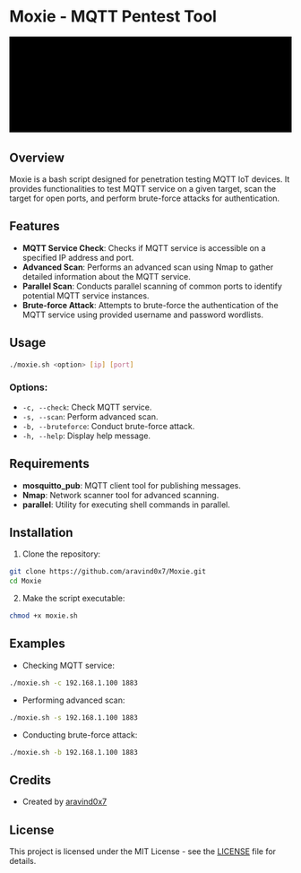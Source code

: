 # Moxie - MQTT Pentest Tool

![Moxie - MQTT Recon Tool](moxie.gif)

## Overview

Moxie is a bash script designed for penetration testing MQTT IoT devices. It provides functionalities to test MQTT service on a given target, scan the target for open ports, and perform brute-force attacks for authentication.

## Features

- **MQTT Service Check**: Checks if MQTT service is accessible on a specified IP address and port.
- **Advanced Scan**: Performs an advanced scan using Nmap to gather detailed information about the MQTT service.
- **Parallel Scan**: Conducts parallel scanning of common ports to identify potential MQTT service instances.
- **Brute-force Attack**: Attempts to brute-force the authentication of the MQTT service using provided username and password wordlists.

## Usage

```bash
./moxie.sh <option> [ip] [port]
```

### Options:

- `-c, --check`: Check MQTT service.
- `-s, --scan`: Perform advanced scan.
- `-b, --bruteforce`: Conduct brute-force attack.
- `-h, --help`: Display help message.

## Requirements

- **mosquitto_pub**: MQTT client tool for publishing messages.
- **Nmap**: Network scanner tool for advanced scanning.
- **parallel**: Utility for executing shell commands in parallel.

## Installation

1. Clone the repository:

```bash
git clone https://github.com/aravind0x7/Moxie.git
cd Moxie
```

2. Make the script executable:

```bash
chmod +x moxie.sh
```

## Examples

- Checking MQTT service:

```bash
./moxie.sh -c 192.168.1.100 1883
```

- Performing advanced scan:

```bash
./moxie.sh -s 192.168.1.100 1883
```

- Conducting brute-force attack:

```bash
./moxie.sh -b 192.168.1.100 1883
```

## Credits

- Created by [aravind0x7](https://aravind0x7.in)

## License

This project is licensed under the MIT License - see the [LICENSE](https://github.com/aravind0x7/Moxie/blob/main/LICENSE) file for details.
